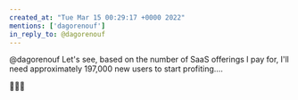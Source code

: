 ```yaml
---
created_at: "Tue Mar 15 00:29:17 +0000 2022"
mentions: ['dagorenouf']
in_reply_to: @dagorenouf
---
```


@dagorenouf Let's see, based on the number of SaaS offerings I pay for, I'll need approximately 197,000 new users to start profiting....

🤣🤣🤣